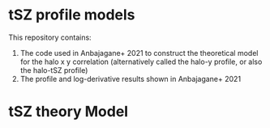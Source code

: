 # tSZ profile models

This repository contains:

1. The code used in Anbajagane+ 2021 to construct the theoretical model for the halo x y correlation (alternatively called the halo-y profile, or also the halo-tSZ profile)
2. The profile and log-derivative results shown in Anbajagane+ 2021


# tSZ theory Model

